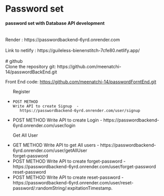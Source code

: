 # Password set 
<h4>password set with Database API development</h4>
<br>
 Render : https://passwordbackend-6yrd.onrender.com
<br>
<br>
Link to netlify : https://guileless-bienenstitch-7cfe80.netlify.app/
<br><br>
# github
<br>
Clone the repository git: https://github.com/meenatchi-14/passwordBackEnd.git

Front End code: https://github.com/meenatchi-14/passwordForntEnd.git
<ul>
Register 
<li>
    
    POST METHOD
    Write API to create Signup  -  
       https://passwordbackend-6yrd.onrender.com/user/signup
</li>
<li>
    POST METHOD
    Write API to create Login  - 
     https://passwordbackend-6yrd.onrender.com/user/login
</li>
 
Get All User
<li>
   GET METHOD
    Write API to get All users  - 
     https://passwordbackend-6yrd.onrender.com/user/getAllUser
</li>
forget-password
<li>
    POST METHOD
    Write API to create forget-password  - 
    https://passwordbackend-6yrd.onrender.com/user/forget-password
</li>
reset-password
<li>
    POST METHOD
    Write API to create reset-password  - 
    https://passwordbackend-6yrd.onrender.com/user/reset-password/:randomString/:expitationTimestamp.
</li>
</ul>




